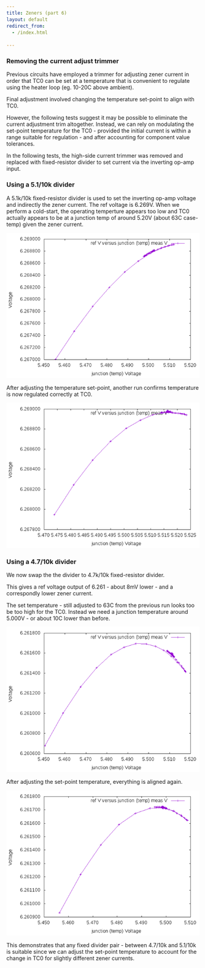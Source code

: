 ```yaml
---
title: Zeners (part 6)
layout: default
redirect_from:
  - /index.html

---
```


### Removing the current adjust trimmer

Previous circuits have employed a trimmer for adjusting zener current in order that TC0 can be set at a temperature that is convenient to regulate using the heater  loop (eg. 10-20C above ambient).

Final adjustment involved changing the temperature set-point to align with TC0.

However, the following tests suggest it may be possible to eliminate the current adjustment trim altogether. Instead, we can rely on modulating the set-point temperature for the TC0 - provided the initial current is within a range suitable for regulation - and after accounting for component value tolerances.

In the following tests, the high-side current trimmer was removed and replaced with fixed-resistor divider to set current via the inverting op-amp input.

### Using a 5.1/10k divider


A 5.1k/10k fixed-resistor divider is used to set the inverting op-amp voltage and indirectly the zener current. The ref voltage is 6.269V. When we perform a cold-start, the operating temperture appears too low and TC0 actually appears to be at a junction temp of around 5.20V (about 63C case-temp) given the zener current.

![plot](/public/images/dw232/run-25/output/plot-04.png)

After adjusting the temperature set-point, another run confirms temperature is now regulated correctly at TC0.

![plot](/public/images/dw232/run-26/output/plot-04.png)

### Using a 4.7/10k divider

We now swap the the divider to 4.7k/10k fixed-resistor divider.

This gives a ref voltage output of 6.261 - about 8mV lower - and a correspondly lower zener current.

The set temperature - still adjusted to 63C from the previous run looks too be too high for the TC0. Instead we need a junction temperature around 5.000V - or about 10C lower than before.

![plot](/public/images/dw232/run-27/output/plot-04.png)

After adjusting the set-point temperature, everything is aligned again.

![plot](/public/images/dw232/run-28/output/plot-04.png)


This demonstrates that any fixed divider pair - between 4.7/10k and 5.1/10k is suitable since we can adjust the set-point temperature to account for the change in TC0 for slightly different zener currents.


